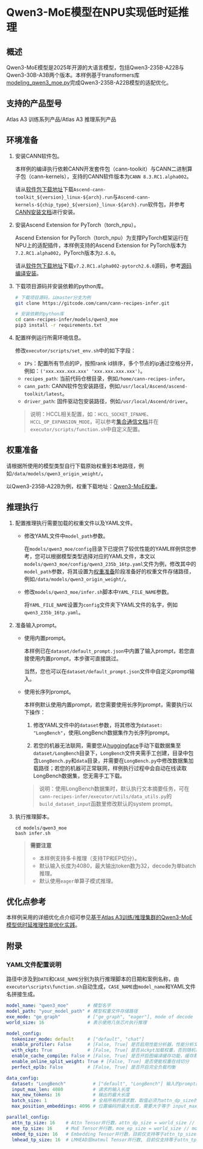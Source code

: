 #  Qwen3-MoE模型在NPU实现低时延推理

## 概述
Qwen3-MoE模型是2025年开源的大语言模型，包括Qwen3-235B-A22B与Qwen3-30B-A3B两个版本。本样例基于transformers库[modeling_qwen3_moe.py](https://github.com/huggingface/transformers/blob/v4.53.0/src/transformers/models/qwen3_moe/modeling_qwen3_moe.py)完成Qwen3-235B-A22B模型的适配优化。


## 支持的产品型号
<term>Atlas A3 训练系列产品</term>/<term>Atlas A3 推理系列产品</term>

## 环境准备

1. 安装CANN软件包。

   本样例的编译执行依赖CANN开发套件包（cann-toolkit）与CANN二进制算子包（cann-kernels），支持的CANN软件版本为`CANN 8.3.RC1.alpha002`。

   请从[软件包下载地址](https://www.hiascend.com/developer/download/community/result?module=cann&cann=8.3.RC1.alpha002)下载`Ascend-cann-toolkit_${version}_linux-${arch}.run`与`Ascend-cann-kernels-${chip_type}_${version}_linux-${arch}.run`软件包，并参考[CANN安装文档](https://www.hiascend.com/document/detail/zh/CANNCommunityEdition/83RC1alpha002/softwareinst/instg/instg_0001.html?Mode=PmIns&OS=Debian&Software=cannToolKit)进行安装。

2. 安装Ascend Extension for PyTorch（torch_npu）。

   Ascend Extension for PyTorch（torch_npu）为支撑PyTorch框架运行在NPU上的适配插件，本样例支持的Ascend Extension for PyTorch版本为`7.2.RC1.alpha002`，PyTorch版本为`2.6.0`。

   请从[软件包下载地址](https://gitee.com/ascend/pytorch/tree/v7.2.RC1.alpha002-pytorch2.6.0)下载`v7.2.RC1.alpha002-pytorch2.6.0`源码，参考[源码编译安装](https://www.hiascend.com/document/detail/zh/Pytorch/710/configandinstg/instg/insg_0005.html)。

3. 下载项目源码并安装依赖的python库。
    ```bash
    # 下载项目源码，以master分支为例
    git clone https://gitcode.com/cann/cann-recipes-infer.git

    # 安装依赖的python库
    cd cann-recipes-infer/models/qwen3_moe
    pip3 install -r requirements.txt
    ```

4. 配置样例运行所需环境信息。

   修改`executor/scripts/set_env.sh`中的如下字段：
   - `IPs`：配置所有节点的IP，按照rank id排序，多个节点的ip通过空格分开，例如：`('xxx.xxx.xxx.xxx' 'xxx.xxx.xxx.xxx')`。
   - `recipes_path`: 当前代码仓根目录，例如`/home/cann-recipes-infer`。
   - `cann_path`: CANN软件包安装路径，例如`/usr/local/Ascend/ascend-toolkit/latest`。
   - `driver_path`: 固件驱动包安装路径，例如`/usr/local/Ascend/driver`。
    > 说明：HCCL相关配置，如：`HCCL_SOCKET_IFNAME`、`HCCL_OP_EXPANSION_MODE`，可以参考[集合通信文档](https://www.hiascend.com/document/detail/zh/CANNCommunityEdition/83RC1alpha002/maintenref/envvar/envref_07_0001.html#ZH-CN_TOPIC_0000002449945377__section163522499503)并在`executor/scripts/function.sh`中自定义配置。

## 权重准备

请根据所使用的模型类型自行下载原始权重到本地路径，例如`/data/models/qwen3_origin_weight/`。

以Qwen3-235B-A22B为例，权重下载地址：[Qwen3-MoE权重](https://huggingface.co/Qwen/Qwen3-235B-A22B/tree/main)。

## 推理执行

1. 配置推理执行需要加载的权重文件以及YAML文件。

   - 修改YAML文件中`model_path`参数。

     在`models/qwen3_moe/config`目录下已提供了较优性能的YAML样例供您参考，您可以根据模型类型选择对应的YAML文件，本文以`models/qwen3_moe/config/qwen3_235b_16tp.yaml`文件为例，修改其中的`model_path`参数，将其设置为[权重准备](#权重准备)阶段准备好的权重文件存储路径，例如`/data/models/qwen3_origin_weight/`。

   - 修改`models/qwen3_moe/infer.sh`脚本中`YAML_FILE_NAME`参数。

     将`YAML_FILE_NAME`设置为`config`文件夹下YAML文件的名字，例如`qwen3_235b_16tp.yaml`。

2. 准备输入prompt。

   - 使用内置prompt。

     本样例已在`dataset/default_prompt.json`中内置了输入prompt，若您直接使用内置prompt，本步骤可直接跳过。

     当然，您也可以在`dataset/default_prompt.json`文件中自定义prompt输入。

   - 使用长序列prompt。

     本样例默认使用内置prompt，若您需要使用长序列prompt，需要执行以下操作：

     1. 修改YAML文件中的`dataset`参数，将其修改为`dataset: "LongBench"`，使用LongBench数据集作为长序列prompt。

     2. 若您的机器无法联网，需要您从[huggingface](http://huggingface.co/datasets/zai-org/LongBench/tree/main)手动下载数据集至`dataset/LongBench`目录下，`LongBench`文件夹需手工创建，目录中包含`LongBench.py`和`data`目录，并需要在`LongBench.py`中修改数据集加载路径；若您的机器可正常联网，样例执行过程中会自动在线读取LongBench数据集，您无需手工下载。
      > 说明：使用LongBench数据集时，默认执行文本摘要任务，可在`cann-recipes-infer/executor/utils/data_utils.py`的`build_dataset_input`函数里修改默认的system prompt。


2. 执行推理脚本。

   ```shell
   cd models/qwen3_moe
   bash infer.sh
   ```

   > **需要注意**
   > - 本样例支持多卡推理（支持TP和EP切分）。
   > - 默认输入长度为4080，最大输出token数为32，decode为单batch推理。
   > - 默认使用`eager`单算子模式推理。

## 优化点参考

本样例采用的详细优化点介绍可参见[基于Atlas A3训练/推理集群的Qwen3-MoE模型低时延推理性能优化实践](../../docs/qwen3_moe_optimization.md)。

## 附录

### YAML文件配置说明

路径中涉及到`DATE`和`CASE_NAME`分别为执行推理脚本的日期和案例名称，由`executor\scripts\function.sh`自动生成，`CASE_NAME`由`model_name`和YAML文件名拼接生成。

```yaml
model_name: "qwen3_moe"       # 模型名字
model_path: "your_model_path" # 模型权重文件存储路径
exe_mode: "ge_graph"          # ["ge_graph", "eager"], mode of decode
world_size: 16                # 表示使用几张芯片执行推理

model_config:
  tokenizer_mode: default     # ["default", "chat"]
  enable_profiler: False      # [False, True] 是否启用性能分析器，性能分析文件缓存默认路径为`./res/DATE/CASE_NAME`
  with_ckpt: True             # [False, True] 是否从ckpt加载权重，否则随机初始化
  enable_cache_compile: False # [False, True] 是否开启图编译缓存功能，缓存默认路径为`./compile_cache/CASE_NAME`
  enable_online_split_weight: True # [False, True] 是否使能权重在线切分
  perfect_eplb: False         # [False, True] 是否开启完全负载均衡

data_config:
  dataset: "LongBench"          # ["default", "LongBench"] 输入的prompt内容
  input_max_len: 4080           # 请求的输入长度
  max_new_tokens: 16            # 输出的最大长度
  batch_size: 1                 # 全局所有的请求数，取值必须为attn_dp_size的整数倍
  max_position_embeddings: 4096 # 位置编码的最大长度，需要大于等于 input_max_len + max_new_tokens

parallel_config:
  attn_tp_size: 16    # Attn Tensor并行数，attn_dp_size = world_size // attn_tp_size
  moe_tp_size: 16     # MoE Tensor并行数，moe_ep_size = world_size // moe_tp_size
  embed_tp_size: 16   # Embedding Tensor并行数，目前仅支持等于attn_tp_size
  lmhead_tp_size: 16  # LMHEAD层matmul Tensor并行数, 目前仅支持等于attn_tp_size
```